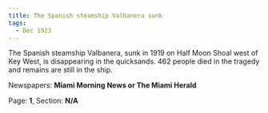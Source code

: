 ```yaml
---  
title: The Spanish steamship Valbanera sunk  
tags:  
  - Dec 1923  
---  
```

  
The Spanish steamship Valbanera, sunk in 1919 on Half Moon Shoal west of Key West, is disappearing in the quicksands. 462 people died in the tragedy and remains are still in the ship.  
  
Newspapers: **Miami Morning News or The Miami Herald**  
  
Page: **1**, Section: **N/A** 
